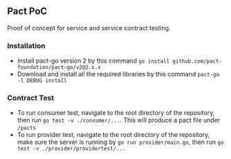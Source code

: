## Pact PoC
Proof of concept for service and service contract testing.

### Installation
- Install pact-go version 2 by this command `go install github.com/pact-foundation/pact-go/v2@2.x.x`
- Download and install all the required libraries by this command `pact-go -l DEBUG install`

### Contract Test
- To run consumer test, navigate to the root directory of the repository, then run `go test -v ./consumer/...`. This will produce a pact file under `/pacts`
- To run provider test, navigate to the root directory of the repository, make sure the server is running by `go run provider/main.go`, then run `go test -v ./provider/providertest/...`